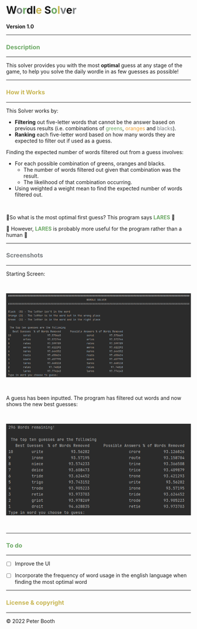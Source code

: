 # W<span style="color: #787c7f">o</span><span style="color: #6ca965">r</span>dl<span style="color: 	#c8b653">e</span> S<span style="color: 	#6ca965">o</span><span style="color: 	#c8b653">l</span><span style="color: 	#787c7f">v</span>e<span style="color: 	#787c7f">r</span>

**Version 1.0**
 

---
### <span style="color:#6ca965">Description</span>

---

This solver provides you with the most **optimal** guess at any stage of the game, to help you solve the daily wordle in as few guesses as possible! 



---
### <span style="color:	#c8b653">How it Works</span> 

---
This Solver works by:
- **Filtering** out five-letter words that cannot be the answer based on previous results (i.e. combinations of <span style="color:#6ca965">greens</span>, 
  <span style="color:#EEA133">oranges</span> and <span style="color: #787c7f">blacks</span>).
- **Ranking** each five-letter word based on how many words they are expected to filter out if used as a guess. 

  
Finding the expected number of words filtered out from a guess involves:

* For each possible combination of greens, oranges and blacks.  
  * The number of words filtered out given that combination was the result.
  * The likelihood of that combination occurring.
* Using weighted a weight mean to find the expected number of words filtered out.
   

&nbsp;

🥇So what is the most optimal first guess? This program says <span style="color:#6ca965">**LARES**</span> 🥇

🤖 However, <span style="color:#6ca965">**LARES**</span> is probably more useful for the program rather than a human 🤖

---
### <span style="color:	#787c7f">Screenshots</span>

---
Starting Screen:

&nbsp;

![screenshot of wordle solver UI](screenshots/Wordle1.png)



&nbsp;

A guess has been inputted. The program has filtered out words and now shows the new best guesses:

&nbsp;

![screenshot of wordle solver UI](screenshots/Wordle2.png)

&nbsp;


---
### <span style="color:#6ca965"> To do</span>

---
* [ ] Improve the UI

* [ ] Incorporate the frequency of word usage in the english language when finding the most optimal word

---
### <span style="color:	#c8b653">License & copyright</span>  

---

© 2022 Peter Booth
